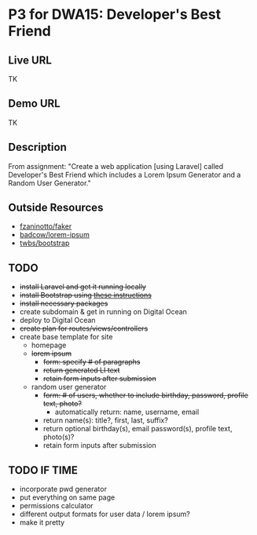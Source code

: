 # P3 for DWA15: Developer's Best Friend

## Live URL

TK

## Demo URL

TK

## Description

From assignment: "Create a web application [using Laravel] called Developer's Best Friend which includes a Lorem Ipsum Generator and a Random User Generator."

## Outside Resources

- [fzaninotto/faker](https://github.com/fzaninotto/Faker)
- [badcow/lorem-ipsum](https://github.com/Badcow/LoremIpsum)
- [twbs/bootstrap](https://github.com/twbs/bootstrap)

## TODO
- ~~install Laravel and get it running locally~~
- ~~install Bootstrap using [these instructions](http://transmission.vehikl.com/adding-twitter-bootstrap-to-your-laravel-5-app/)~~
- ~~install necessary packages~~
- create subdomain & get in running on Digital Ocean
- deploy to Digital Ocean
- ~~create plan for routes/views/controllers~~
- create base template for site
	- homepage
	- ~~lorem ipsum~~
		- ~~form: specify # of paragraphs~~
		- ~~return generated LI text~~
		- ~~retain form inputs after submission~~
	- random user generator
		- ~~form: # of users, whether to include birthday, password, profile text, photo?~~
			- automatically return: name, username, email
		- return name(s): title?, first, last, suffix?
		- return optional birthday(s), email password(s), profile text, photo(s)?
		- retain form inputs after submission

## TODO IF TIME
- incorporate pwd generator
- put everything on same page
- permissions calculator
- different output formats for user data / lorem ipsum?
- make it pretty

